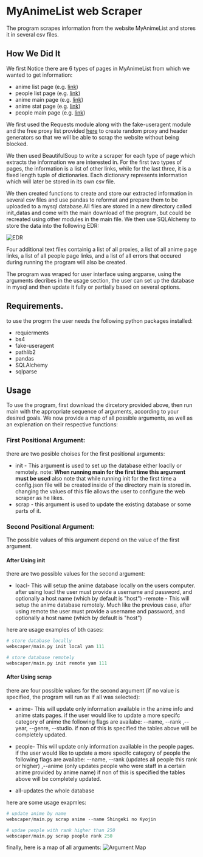 # MyAnimeList web Scraper
The program scrapes information from the website MyAnimeList and stores it in several csv files.

## How We Did It

We first Notice there are 6 types of pages in MyAnimeList from which we wanted to get information:
- anime list page (e.g. [link](https://myanimelist.net/topanime.php))
- people list page (e.g. [link](https://myanimelist.net/people.php))
- anime main page (e.g. [link](https://myanimelist.net/anime/43608/Kaguya-sama_wa_Kokurasetai__Ultra_Romantic))
- anime stat page (e.g. [link](https://myanimelist.net/anime/43608/Kaguya-sama_wa_Kokurasetai__Ultra_Romantic/stats))
- people main page (e.g. [link](https://myanimelist.net/people/118/Hiroshi_Kamiya))


We first used the Requests module along with the fake-useragent module and the free proxy list provided [here](https://www.sslproxies.org/) to create  random proxy and header generators so that we will be able to scrap the website without being blocked.

We then used BeautifulSoup to write a scraper for each type of page which extracts the information we are interested in. For the first two types of pages, the information is a list of other links, while for the last three, it is a fixed length tuple of dictionaries. Each dictionary represents information which will later be stored in its own csv file. 

We then created functions to create and store our extracted information in several csv files and use pandas to reformat and prepare them to be uploaded to a mysql database.All files are stored in a new directory called init_datas and come with the main download of the program, but could be recreated using other modules in the main file. We then use SQLAlchemy to store the data into the following EDR:

![EDR](/pictures/EDR.png)


Four additional text files containig a list of all proxies, a list of all anime page links, a list of all people page links, and a list of all errors that occured during running the program will also be created.

The program was wraped for user interface using argparse, using the arguments decribes in the usage section, the user can set up the database in mysql and then update it fully or partially based on several options. 



## Requirements.
to use the progrm the user needs the following python packages installed:
- requierments
- bs4
- fake-useragent
- pathlib2
- pandas 
- SQLAlchemy
- sqlparse

## Usage
To use the program, first download the dircetory provided above, then run main with the appropriate sequence of arguments, according to your desired goals. We now provide a map of all possible arguments, as well as an explenation on their respective functions:



### First Positional Argument:
there are two posible choises for the first positional arguments:
- init - This argument is used to set up the  database either loaclly or remotely.
note: **When running main for the first time this argument must be used** also note that while running init for the first time a config.json file will be created inside of the directory main is stored in. changing the values of this file allows the user to configure the web scraper as he likes.
- scrap - this argument is used to update the existing database or some parts of it.

### Second Positional Argument:
The possible values of this argument depend on the value of the first argument.
#### After Using init
there are two possible values for the second argument:
- loacl- This will setup the anime database locally on the users computer. after using loacl the user must provide a username and password, and optionally a host name (which by default is "host") 
-remote -  This will setup the anime database remotely. Much like the previous case, after using remote the user must provide a username and password, and optionally a host name (which by default is "host")

here are usage examples of bth cases:
 ```python
# store database locally 
webscaper/main.py init local yam 111

# store database remotely
webscaper/main.py init remote yam 111
```

#### After Using scrap
there are four possible values for the second argument (if no value is specified, the program will run as if all was selected):
 
- anime- This will update only information available in the anime info and anime stats pages. if the user would like to update a more specifc category of anime the following flags are availabe: --name, --rank ,--year, --genre, --studio. if non of this is specified the tables above will be completely updated.
- people- This will update only information available in the people pages. if the user would like to update a more specifc category of people the following flags are availabe: --name, --rank (updates all people this rank or higher) ,--anime (only updates people who were staff in a certain anime provided by anime name) if non of this is specified the tables above will be completely updated. 

- all-updates the whole database

here are some usage exapmles:
 ```python
# update anime by name  
webscaper/main.py scrap anime --name Shingeki no Kyojin 

# updae people with rank higher than 250
webscaper/main.py scrap people rank 250
 

```
finally, here is a map of all arguments:
![Argument Map](/pictures/arg_map.png)
